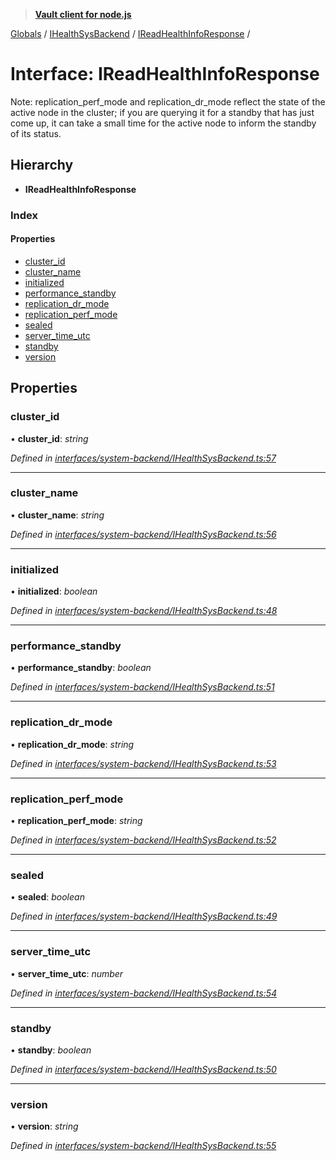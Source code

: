 > **[Vault client for node.js](../README.md)**

[Globals](../globals.md) / [IHealthSysBackend](../modules/ihealthsysbackend.md) / [IReadHealthInfoResponse](ihealthsysbackend.ireadhealthinforesponse.md) /

# Interface: IReadHealthInfoResponse

Note: replication_perf_mode and replication_dr_mode reflect the state of the active node in
the cluster; if you are querying it for a standby that has just come up, it can take a small
time for the active node to inform the standby of its status.

## Hierarchy

* **IReadHealthInfoResponse**

### Index

#### Properties

* [cluster_id](ihealthsysbackend.ireadhealthinforesponse.md#cluster_id)
* [cluster_name](ihealthsysbackend.ireadhealthinforesponse.md#cluster_name)
* [initialized](ihealthsysbackend.ireadhealthinforesponse.md#initialized)
* [performance_standby](ihealthsysbackend.ireadhealthinforesponse.md#performance_standby)
* [replication_dr_mode](ihealthsysbackend.ireadhealthinforesponse.md#replication_dr_mode)
* [replication_perf_mode](ihealthsysbackend.ireadhealthinforesponse.md#replication_perf_mode)
* [sealed](ihealthsysbackend.ireadhealthinforesponse.md#sealed)
* [server_time_utc](ihealthsysbackend.ireadhealthinforesponse.md#server_time_utc)
* [standby](ihealthsysbackend.ireadhealthinforesponse.md#standby)
* [version](ihealthsysbackend.ireadhealthinforesponse.md#version)

## Properties

###  cluster_id

• **cluster_id**: *string*

*Defined in [interfaces/system-backend/IHealthSysBackend.ts:57](https://github.com/theogravity/vault-tacular/blob/7a596ac/src/interfaces/system-backend/IHealthSysBackend.ts#L57)*

___

###  cluster_name

• **cluster_name**: *string*

*Defined in [interfaces/system-backend/IHealthSysBackend.ts:56](https://github.com/theogravity/vault-tacular/blob/7a596ac/src/interfaces/system-backend/IHealthSysBackend.ts#L56)*

___

###  initialized

• **initialized**: *boolean*

*Defined in [interfaces/system-backend/IHealthSysBackend.ts:48](https://github.com/theogravity/vault-tacular/blob/7a596ac/src/interfaces/system-backend/IHealthSysBackend.ts#L48)*

___

###  performance_standby

• **performance_standby**: *boolean*

*Defined in [interfaces/system-backend/IHealthSysBackend.ts:51](https://github.com/theogravity/vault-tacular/blob/7a596ac/src/interfaces/system-backend/IHealthSysBackend.ts#L51)*

___

###  replication_dr_mode

• **replication_dr_mode**: *string*

*Defined in [interfaces/system-backend/IHealthSysBackend.ts:53](https://github.com/theogravity/vault-tacular/blob/7a596ac/src/interfaces/system-backend/IHealthSysBackend.ts#L53)*

___

###  replication_perf_mode

• **replication_perf_mode**: *string*

*Defined in [interfaces/system-backend/IHealthSysBackend.ts:52](https://github.com/theogravity/vault-tacular/blob/7a596ac/src/interfaces/system-backend/IHealthSysBackend.ts#L52)*

___

###  sealed

• **sealed**: *boolean*

*Defined in [interfaces/system-backend/IHealthSysBackend.ts:49](https://github.com/theogravity/vault-tacular/blob/7a596ac/src/interfaces/system-backend/IHealthSysBackend.ts#L49)*

___

###  server_time_utc

• **server_time_utc**: *number*

*Defined in [interfaces/system-backend/IHealthSysBackend.ts:54](https://github.com/theogravity/vault-tacular/blob/7a596ac/src/interfaces/system-backend/IHealthSysBackend.ts#L54)*

___

###  standby

• **standby**: *boolean*

*Defined in [interfaces/system-backend/IHealthSysBackend.ts:50](https://github.com/theogravity/vault-tacular/blob/7a596ac/src/interfaces/system-backend/IHealthSysBackend.ts#L50)*

___

###  version

• **version**: *string*

*Defined in [interfaces/system-backend/IHealthSysBackend.ts:55](https://github.com/theogravity/vault-tacular/blob/7a596ac/src/interfaces/system-backend/IHealthSysBackend.ts#L55)*